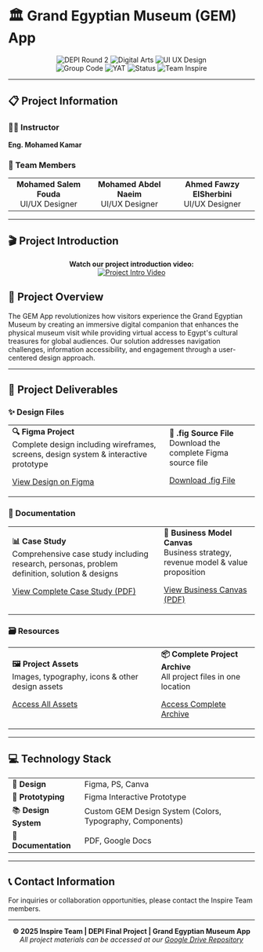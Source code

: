 # 🏛️ Grand Egyptian Museum (GEM) App

<div align="center">
  <img src="https://img.shields.io/badge/DEPI-Round%202-gold?style=for-the-badge" alt="DEPI Round 2"/>
  <img src="https://img.shields.io/badge/Track-Digital%20Arts-purple?style=for-the-badge" alt="Digital Arts"/>
  <img src="https://img.shields.io/badge/Specialization-UI%20UX%20Design-blue?style=for-the-badge" alt="UI UX Design"/>
</div>

<div align="center">
  <img src="https://img.shields.io/badge/Group-DKH2__DRT2__G1-orange" alt="Group Code"/>
  <img src="https://img.shields.io/badge/Provider-YAT%20Learning%20Solutions-green" alt="YAT"/>
  <img src="https://img.shields.io/badge/Status-Completed-success" alt="Status"/>
  <img src="https://img.shields.io/badge/Team-Inspire-red" alt="Team Inspire"/>
</div>

---

## 📋 Project Information

### 👨‍🏫 Instructor
**Eng. Mohamed Kamar**

### 👥 Team Members
<table>
  <tr>
    <td align="center"><b>Mohamed Salem Fouda</b><br/>UI/UX Designer</td>
    <td align="center"><b>Mohamed Abdel Naeim</b><br/>UI/UX Designer</td>
    <td align="center"><b>Ahmed Fawzy ElSherbini</b><br/>UI/UX Designer</td>
  </tr>
</table>

---

## 🎬 Project Introduction
<div align="center">
  <b>Watch our project introduction video:</b><br/>
  <a href="https://drive.google.com/file/d/1Mzv5tL-BzwSygNtiI7G0EM63o8pV5tAu/view?usp=drive_link" target="_blank">
    <img src="https://img.shields.io/badge/Watch-Project%20Intro-red?style=for-the-badge&logo=youtube" alt="Project Intro Video"/>
  </a>
</div>

## 📱 Project Overview

The GEM App revolutionizes how visitors experience the Grand Egyptian Museum by creating an immersive digital companion that enhances the physical museum visit while providing virtual access to Egypt's cultural treasures for global audiences. Our solution addresses navigation challenges, information accessibility, and engagement through a user-centered design approach.

---

## 🎨 Project Deliverables

### ✨ Design Files

<table>
  <tr>
    <td>
      <b>🔍 Figma Project</b><br/>
      Complete design including wireframes, screens, design system & interactive prototype
      <p><a href="https://www.figma.com/design/lsxjGF6CguktfjUmQEyoeL/GEM?node-id=96-226&t=9ZVbPQq66HCgiNbv-1">View Design on Figma</a></p>
    </td>
    <td>
      <b>📁 .fig Source File</b><br/>
      Download the complete Figma source file
      <p><a href="https://drive.google.com/file/d/1k8kkZk9KKsnDcSQGw5f6crnquZGo8gQx/view?usp=sharing">Download .fig File</a></p>
    </td>
  </tr>
</table>

### 📑 Documentation

<table>
  <tr>
    <td>
      <b>📊 Case Study</b><br/>
      Comprehensive case study including research, personas, problem definition, solution & designs
      <p><a href="https://drive.google.com/file/d/1_jUq5rNLke7-utsZyML8uPeE-htxJpXk/view?usp=sharing">View Complete Case Study (PDF)</a></p>
    </td>
    <td>
      <b>💼 Business Model Canvas</b><br/>
      Business strategy, revenue model & value proposition
      <p><a href="https://drive.google.com/file/d/1e2YVyIhRm9LGP2ldU-73OWIlekbaTtjd/view?usp=sharing">View Business Canvas (PDF)</a></p>
    </td>
  </tr>
</table>

### 🗃️ Resources

<table>
  <tr>
    <td>
      <b>🖼️ Project Assets</b><br/>
      Images, typography, icons & other design assets
      <p><a href="https://drive.google.com/drive/folders/1uooDAA2I_6lGhCnLAkm0haBz3Rg6VloQ?usp=sharing">Access All Assets</a></p>
    </td>
    <td>
      <b>📦 Complete Project Archive</b><br/>
      All project files in one location
      <p><a href="https://drive.google.com/drive/folders/1uooDAA2I_6lGhCnLAkm0haBz3Rg6VloQ?usp=sharing">Access Complete Archive</a></p>
    </td>
  </tr>
</table>

---

## 💻 Technology Stack

<table>
  <tr>
    <td>🎨 <b>Design</b></td>
    <td>Figma, PS, Canva </td>
  </tr>
  <tr>
    <td>🔄 <b>Prototyping</b></td>
    <td>Figma Interactive Prototype</td>
  </tr>
  <tr>
    <td>📚 <b>Design System</b></td>
    <td>Custom GEM Design System (Colors, Typography, Components)</td>
  </tr>
  <tr>
    <td>📝 <b>Documentation</b></td>
    <td>PDF, Google Docs</td>
  </tr>
</table>

---

## 📞 Contact Information

For inquiries or collaboration opportunities, please contact the Inspire Team members.

---

<div align="center">
  <b>© 2025 Inspire Team | DEPI Final Project | Grand Egyptian Museum App</b>
</div>

<div align="center">
  <i>All project materials can be accessed at our <a href="https://drive.google.com/drive/folders/1uooDAA2I_6lGhCnLAkm0haBz3Rg6VloQ?usp=sharing">Google Drive Repository</a></i>
</div>
